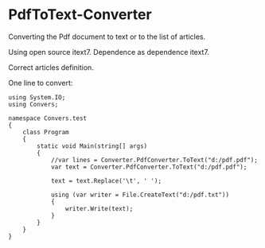 # PdfToText-Converter
Converting the Pdf document to text or to the list of articles.

Using open source itext7.
Dependence as dependence itext7.

Correct articles definition.

One line to convert:
```
using System.IO;
using Convers;

namespace Convers.test
{
    class Program
    {
        static void Main(string[] args)
        {
            //var lines = Converter.PdfConverter.ToText("d:/pdf.pdf");
            var text = Converter.PdfConverter.ToText("d:/pdf.pdf");

            text = text.Replace('\t', ' ');

            using (var writer = File.CreateText("d:/pdf.txt"))
            {
                writer.Write(text);
            }
        }
    }
}
```
